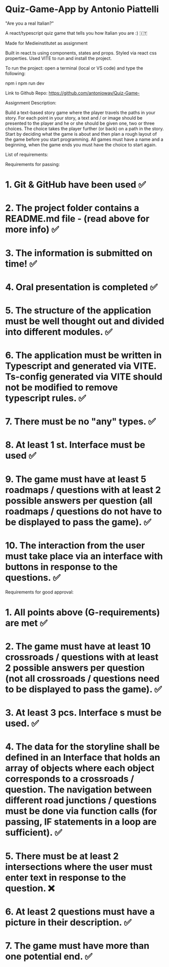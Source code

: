 
# Quiz-Game-App by Antonio Piattelli

"Are you a real Italian?"

A react/typescript quiz game that tells you how Italian you are :) 🇮🇹

Made for Medieinstitutet as assignment

Built in react.ts using components, states and props.
Styled via react css properties.
Used VITE to run and install the project.

To run the project:
open a terminal (local or VS code) and type the following:

npm i
npm run dev


Link to Github Repo: https://github.com/antoniowav/Quiz-Game- 



Assignment Description:

Build a text-based story game where the player travels the paths in your story.
For each point in your story, a text and / or image should be presented to the player and he or she should be given one, two or three choices.
The choice takes the player further (or back) on a path in the story.
Start by deciding what the game is about and then plan a rough layout of the game before you start programming.
All games must have a name and a beginning, when the game ends you must have the choice to start again.


List of requirements:

Requirements for passing:

# 1. Git & GitHub have been used ✅
# 2. The project folder contains a README.md file - (read above for more info) ✅
# 3. The information is submitted on time! ✅
# 4. Oral presentation is completed ✅
# 5. The structure of the application must be well thought out and divided into different modules. ✅
# 6. The application must be written in Typescript and generated via VITE. Ts-config generated via VITE should not be modified to remove typescript rules. ✅
# 7. There must be no "any" types. ✅
# 8. At least 1 st. Interface must be used ✅
# 9. The game must have at least 5 roadmaps / questions with at least 2 possible answers per question (all roadmaps / questions do not have to be displayed to pass the game). ✅
# 10. The interaction from the user must take place via an interface with buttons in response to the questions. ✅


Requirements for good approval:

# 1. All points above (G-requirements) are met ✅
# 2. The game must have at least 10 crossroads / questions with at least 2 possible answers per question (not all crossroads / questions need to be displayed to pass the game). ✅
# 3. At least 3 pcs. Interface s must be used. ✅
# 4. The data for the storyline shall be defined in an Interface that holds an array of objects where each object corresponds to a crossroads / question. The navigation between different road junctions / questions must be done via function calls (for passing, IF statements in a loop are sufficient). ✅
# 5. There must be at least 2 intersections where the user must enter text in response to the question. ❌
# 6. At least 2 questions must have a picture in their description. ✅
# 7. The game must have more than one potential end. ✅


